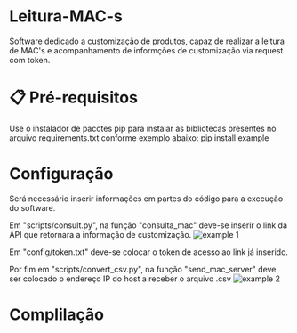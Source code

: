 # Leitura-MAC-s
Software dedicado a customização de produtos, capaz de realizar a leitura de MAC's e acompanhamento de informções de customização via request com token.

# 📋 Pré-requisitos
Use o instalador de pacotes pip para instalar as bibliotecas presentes no arquivo requirements.txt conforme exemplo abaixo:
pip install example

# Configuração
Será necessário inserir informações em partes do código para a execução do software.

Em "scripts/consult.py", na função "consulta_mac" deve-se inserir o link da API que retornara a informação de customização.
![example 1](https://github.com/user-attachments/assets/8934daee-9c12-43b1-96bb-030bd3703972)

Em "config/token.txt" deve-se colocar o token de acesso ao link já inserido.

Por fim em "scripts/convert_csv.py", na função "send_mac_server" deve ser colocado o endereço IP do host a receber o arquivo .csv
![example 2](https://github.com/user-attachments/assets/31315af8-73ae-4640-8675-19e55ac2df86)

# Complilação
